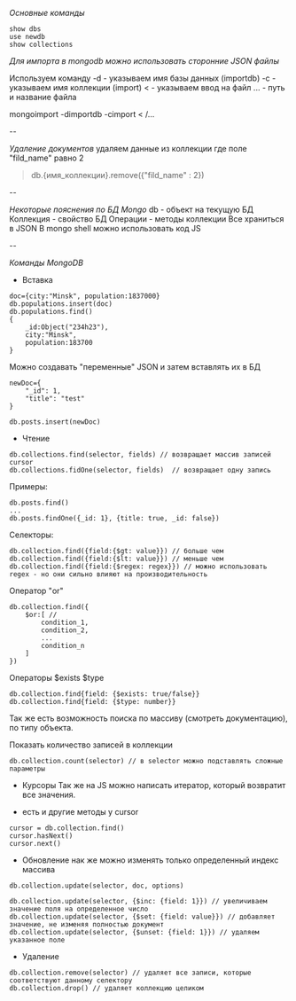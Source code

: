 *Основные команды*
```
show dbs
use newdb
show collections
```

*Для импорта в mongodb можно использовать сторонние JSON файлы*

Используем команду 
-d - указываем имя базы данных (importdb)
-c - указываем имя коллекции (import)
< - указываем ввод на файл
... - путь и название файла

mongoimport -dimportdb -cimport < /...

--

*Удаление документов*
удаляем данные из коллекции где поле "fild_name" равно 2

> db.{имя_коллекции}.remove({"fild_name" : 2})

--

*Некоторые пояснения по БД Mongo*
db - объект на текущую БД
Коллекция - свойство БД
Операции - методы коллекции
Все храниться в JSON 
В mongo shell можно использовать код JS

-- 

*Команды MongoDB*
- Вставка
```
doc={city:"Minsk", population:1837000}
db.populations.insert(doc)
db.populations.find()
{
	_id:Object("234h23"),
	city:"Minsk",
	population:183700
}
```

Можно создавать "переменные" JSON и затем вставлять их в БД
```
newDoc={
	"_id": 1,
	"title": "test"
}

db.posts.insert(newDoc)
```
- Чтение 
```
db.collections.find(selector, fields) // возвращает массив записей cursor
db.collections.fidOne(selector, fields)  // возвращает одну запись
```

Примеры:
```
db.posts.find()
...
db.posts.findOne({_id: 1}, {title: true, _id: false})
```

Селекторы:
```
db.collection.find({field:{$gt: value}}) // больше чем
db.collection.find({field:{$lt: value}}) // меньше чем
db.collection.find({field:{$regex: regex}}) // можно использовать regex - но они сильно влияют на производительность 
```

Оператор "or"
```
db.collection.find({
    $or:[ // 
        condition_1,
        condition_2,
        ...
        condition_n
    ]
})
```

Операторы $exists $type
```
db.collection.find{field: {$exists: true/false}}
db.collection.find{field: {$type: number}}
```

Так же есть возможность поиска по массиву (смотреть документацию), по типу объекта.

Показать количество записей в коллекции
```
db.collection.count(selector) // в selector можно подставлять сложные параметры
```

- Курсоры
Так же на JS можно написать итератор, который возвратит все значения.
+ есть и другие методы у cursor
```
cursor = db.collection.find()
cursor.hasNext()
cursor.next()
```

- Обновление
нак же можно изменять только определенный индекс массива
```
db.collection.update(selector, doc, options)

db.collection.update(selector, {$inc: {field: 1}}) // увеличиваем значение поля на определенное число
db.collection.update(selector, {$set: {field: value}}) // добавляет значение, не изменяя полностью документ
db.collection.update(selector, {$unset: {field: 1}}) // удаляем указанное поле
```

- Удаление 
```
db.collection.remove(selector) // удаляет все записи, которые соответствуют данному селектору
db.collection.drop() // удаляет коллекцию целиком 
```

